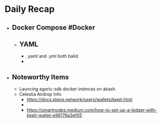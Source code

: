 # Daily Recap
- ## Docker Compose #Docker
	- ## YAML
		- .yaml and .yml both balid
		-
- ## Noteworthy Items
	- Launcing agoric-sdk docker instnces on akash.
	- Celestia Airdrop Info
		- https://docs.planq.network/users/wallets/keplr.html
		-
		- https://smartnodes.medium.com/how-to-set-up-a-ledger-with-keplr-wallet-e96176a3ef05